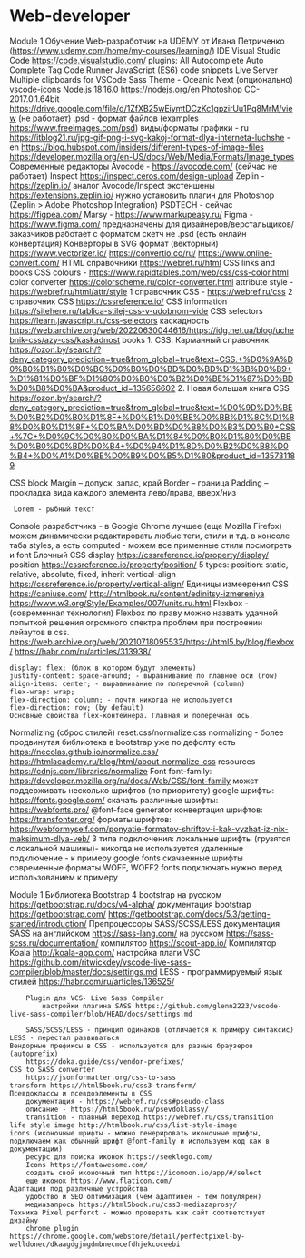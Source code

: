 # Web-developer
Module 1
Обучение Web-разработчик на UDEMY от Ивана Петриченко (https://www.udemy.com/home/my-courses/learning/)
IDE Visual Studio Code https://code.visualstudio.com/
	plugins:
		All Autocomplete
		Auto Complete Tag
		Code Runner
		JavaScript (ES6) code snippets
		Live Server
		Multiple clipboards for VSCode
		Sass
		Theme - Oceanic Next (опционально)
		vscode-icons
Node.js 18.16.0 https://nodejs.org/en
Photoshop CC-2017.0.1.64bit https://drive.google.com/file/d/1ZfXB25wEiymtDCzKc1gpzirUu1Pq8MrM/view (не работает)
	.psd - формат файлов (examples https://www.freeimages.com/psd)
	виды/форматы графики
		- ru https://itblog21.ru/jpg-gif-png-i-svg-kakoj-format-dlya-interneta-luchshe
		- en https://blog.hubspot.com/insiders/different-types-of-image-files
			 https://developer.mozilla.org/en-US/docs/Web/Media/Formats/Image_types
Современные редакторы
	Avocode - https://avocode.com/ (сейчас не работает)
	Inspect https://inspect.ceros.com/design-upload
	Zeplin - https://zeplin.io/ аналог Avocode/Inspect
		экстеншены https://extensions.zeplin.io/
		нужно установить плагин для Photoshop (Zeplin > Adobe Photoshop Integration)
	PSDTECH - сейчас https://figpea.com/
	Marsy - https://www.markupeasy.ru/
	Figma - https://www.figma.com/ предназначены для дизайнеров/верстальщиков/заказчиков
		работает с форматом скетч не .psd (есть онлайн конвертация)
Конверторы в SVG формат (векторный)
	https://www.vectorizer.io/
	https://convertio.co/ru/
	https://www.online-convert.com/
HTML справочники
	https://webref.ru/html
CSS links and books
	CSS colours - https://www.rapidtables.com/web/css/css-color.html
	color converter https://colorscheme.ru/color-converter.html
	attribute style - https://webref.ru/html/attr/style
	1 справочник CSS - https://webref.ru/css
	2 справочник CSS https://cssreference.io/
	CSS information https://sitehere.ru/tablica-stilej-css-v-udobnom-vide
	CSS selectors 		https://learn.javascript.ru/css-selectors
		каскадность  	https://web.archive.org/web/20220630044616/https://idg.net.ua/blog/uchebnik-css/azy-css/kaskadnost
	books
		1. CSS. Карманный справочник https://ozon.by/search/?deny_category_prediction=true&from_global=true&text=CSS.+%D0%9A%D0%B0%D1%80%D0%BC%D0%B0%D0%BD%D0%BD%D1%8B%D0%B9+%D1%81%D0%BF%D1%80%D0%B0%D0%B2%D0%BE%D1%87%D0%BD%D0%B8%D0%BA&product_id=135656602
		2. Новая большая книга CSS https://ozon.by/search/?deny_category_prediction=true&from_global=true&text=%D0%9D%D0%BE%D0%B2%D0%B0%D1%8F+%D0%B1%D0%BE%D0%BB%D1%8C%D1%88%D0%B0%D1%8F+%D0%BA%D0%BD%D0%B8%D0%B3%D0%B0+CSS+%7C+%D0%9C%D0%B0%D0%BA%D1%84%D0%B0%D1%80%D0%BB%D0%B0%D0%BD%D0%B4+%D0%94%D1%8D%D0%B2%D0%B8%D0%B4+%D0%A1%D0%BE%D0%B9%D0%B5%D1%80&product_id=135731189
		
CSS block
	Margin – допуск, запас, край
	Border – граница
	Padding – прокладка
	 вида каждого элемента лево/права, вверх/низ
	 
	 Lorem - рыбный текст
Console разработчика - в Google Chrome лучшее (еще Mozilla Firefox)
	можем динамически редактировать любые теги, стили и т.д.
	в консоле таба styles, а есть computed - можем все применные стили посмотреть и font
Блочный CSS 
	display https://cssreference.io/property/display/
	position https://cssreference.io/property/position/
	5 types: position: static, relative, absolute, fixed, inherit
	vertical-align https://cssreference.io/property/vertical-align/
Единицы измеерения CSS
	https://caniuse.com/
	http://htmlbook.ru/content/edinitsy-izmereniya
	https://www.w3.org/Style/Examples/007/units.ru.html
Flexbox - (современная технология) Flexbox по праву можно назвать удачной попыткой решения огромного спектра проблем при построении лейаутов в css.
	https://web.archive.org/web/20210718095533/https://html5.by/blog/flexbox/
	https://habr.com/ru/articles/313938/
	
	display: flex; (блок в котором будут элементы)
	justify-content: space-around; - выравнивание по главное оси (row)
	align-items: center; - выравнивание по поперечной (column)
	flex-wrap: wrap;
	flex-direction: column; - почти никогда не используется
	flex-direction: row; (by default)
	Основные свойства flex-контейнера. Главная и поперечная ось.
Normalizing (сброс стилей) reset.css/normalize.css
	normalizing - более продвинутая библиотека
	в bootstrap уже по дефолту есть
	https://necolas.github.io/normalize.css/
	https://htmlacademy.ru/blog/html/about-normalize-css
	resources https://cdnjs.com/libraries/normalize
Font
	font-family: https://developer.mozilla.org/ru/docs/Web/CSS/font-family
		может поддерживать несколько шрифтов (по приоритету)
	google шрифты: https://fonts.google.com/
	скачать различные шрифты: https://webfonts.pro/
	@font-face generator конвертация шрифтов: https://transfonter.org/
	форматы шрифтов: https://webformyself.com/ponyatie-formatov-shriftov-i-kak-vyzhat-iz-nix-maksimum-dlya-veb/
	3 типа подключения:
		локальные шрифты (грузятся с локальной машины)- никогда не используется
		удаленные подключение - к примеру google fonts
		скачаенные шрифты
	современные форматы WOFF, WOFF2
	fonts подключать нужно перед использованием к примеру 
		<link href="css/fonts.css" rel="stylesheet">
		<link href="css/style.css" rel="stylesheet">

Module 1
	Библиотека Bootstrap 4
		bootstrap на русском https://getbootstrap.ru/docs/v4-alpha/
		документация bootstrap https://getbootstrap.com/
		https://getbootstrap.com/docs/5.3/getting-started/introduction/
	Препроцессоры SASS/SCSS/LESS
		документация SASS на английском https://sass-lang.com/
			на русском https://sass-scss.ru/documentation/
		компилятор https://scout-app.io/
		Компилятор Koala http://koala-app.com/
		настройка плаги VSC https://github.com/ritwickdey/vscode-live-sass-compiler/blob/master/docs/settings.md
		LESS - программируемый язык стилей https://habr.com/ru/articles/136525/
		
		Plugin для VCS- Live Sass Compiler 
			настройки плагина SASS https://github.com/glenn2223/vscode-live-sass-compiler/blob/HEAD/docs/settings.md
		
		SASS/SCSS/LESS - принцип одинаков (отличается к примеру синтаксис) LESS - перестал развиваться
	Вендорные префиксы в CSS - используются для разные браузеров (autoprefix)
		https://doka.guide/css/vendor-prefixes/
	CSS to SASS converter
		https://jsonformatter.org/css-to-sass
	transform https://html5book.ru/css3-transform/
	Псевдоклассы и псевдоэлементы в CSS
		документация - https://webref.ru/css#pseudo-class
		описание - https://html5book.ru/psevdoklassy/
		transition - плавный переход https://webref.ru/css/transition
	life style image http://htmlbook.ru/css/list-style-image
	icons (иконочные шрифты - можно генерировать иконочные шрифты, подключаем как обычный шрифт @font-family и используем код как в документации)
		ресурс для поиска иконок https://seeklogo.com/
		Icons https://fontawesome.com/
		создать свой иконочный тип https://icomoon.io/app/#/select
		еще иконок https://www.flaticon.com/
	Адаптация под различные устройства
		удобство и SEO оптимизация (чем адаптивен - тем популярен)
		медиазапросы https://html5book.ru/css3-mediazaprosy/
	Техника Pixel perferct - можно проверять как сайт соответствует дизайну
		chrome plugin https://chrome.google.com/webstore/detail/perfectpixel-by-welldonec/dkaagdgjmgdmbnecmcefdhjekcoceebi
			
